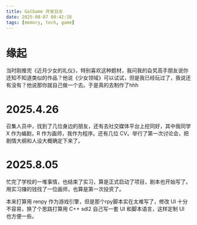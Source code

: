```yaml
---
title: GalGame 开发日志
date: 2025-08-07 00:42:18
tags: [memory, tech, game]
---
```


# 缘起

当时刚推完《近月少女的礼仪》，特别喜欢这种题材，我问我的旮旯高手朋友说你还知不知道类似的作品？他说《少女领域》可以试试，但是我已经玩过了，我说还有没有？他说那你就自己做一个去。于是真的去制作了hhh

# 2025.4.26

召集人员中，找到了几位身边的朋友，还有去社交媒体平台上挖同好，其中我同学 X 作为编剧，R 作为画师，我作为程序。还有几位 CV。举行了第一次讨论会，把剧情大纲和人设大概确定下来了。

# 2025.8.05

忙完了学校的一堆事情，也结束了实习，算是正式启动了项目，剧本也开始写了。用实习赚的钱找了一位画师，也算是第一次投资了。

本来打算用 renpy 作为游戏引擎，但是那个rpy脚本实在太难写了，修改 UI 十分不容易，换了个思路打算用 C++ sdl2 自己写一套 UI 和脚本语言，这样定制 UI 也方便一些。

